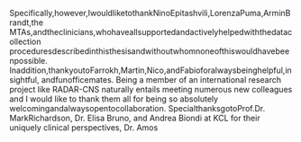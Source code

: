 Specifically,however,IwouldliketothankNinoEpitashvili,LorenzaPuma,ArminBrandt,the
MTAs,andtheclinicians,whohaveallsupportedandactivelyhelpedwiththedatacollection
proceduresdescribedinthisthesisandwithoutwhomnoneofthiswouldhavebeenpossible.
Inaddition,thankyoutoFarrokh,Martin,Nico,andFabioforalwaysbeinghelpful,insightful,
andfunofficemates.
Being a member of an international research project like RADAR-CNS naturally entails
meeting numerous new colleagues and I would like to thank them all for being so absolutely
welcomingandalwaysopentocollaboration. SpecialthanksgotoProf.Dr. MarkRichardson,
Dr. Elisa Bruno, and Andrea Biondi at KCL for their uniquely clinical perspectives, Dr. Amos